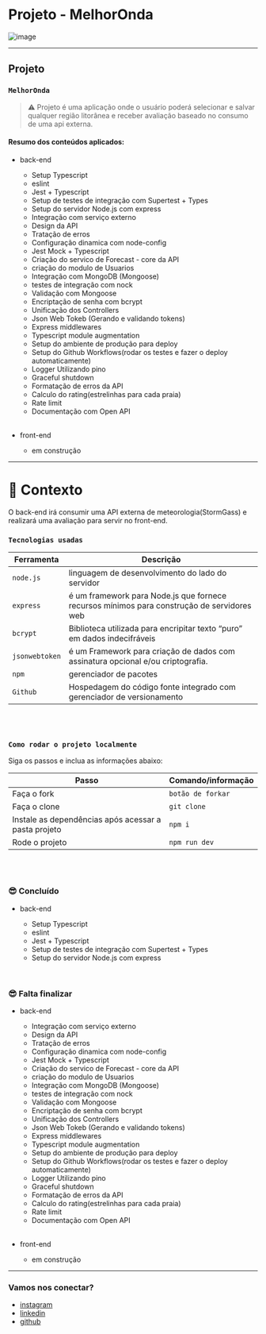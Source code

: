 # Projeto - MelhorOnda

![image](https://media.giphy.com/media/3XAU2uXS0S00O9PZgI/giphy-downsized-large.gif)

---

## Projeto

### `MelhorOnda`

> ⚠️ Projeto é uma aplicação onde o usuário poderá selecionar e salvar qualquer região litorânea e receber avaliação baseado no consumo de uma api externa.

#### Resumo dos conteúdos aplicados:

- back-end

  - Setup Typescript
  - eslint
  - Jest + Typescript
  - Setup de testes de integração com Supertest + Types
  - Setup do servidor Node.js com express
  - Integração com serviço externo
  - Design da API
  - Tratação de erros
  - Configuração dinamica com node-config
  - Jest Mock + Typescript
  - Criação do servico de Forecast - core da API
  - criação do modulo de Usuarios
  - Integração com MongoDB (Mongoose)
  - testes de integração com nock
  - Validação com Mongoose
  - Encriptação de senha com bcrypt
  - Unificação dos Controllers
  - Json Web Tokeb (Gerando e validando tokens)
  - Express middlewares
  - Typescript module augmentation
  - Setup do ambiente de produção para deploy
  - Setup do Github Workflows(rodar os testes e fazer o deploy automaticamente)
  - Logger Utilizando pino
  - Graceful shutdown
  - Formatação de erros da API
  - Calculo do rating(estrelinhas para cada praia)
  - Rate limit
  - Documentação com Open API
    <br /><br />

- front-end
  - em construção

---

# 🧠 Contexto

O back-end irá consumir uma API externa de meteorologia(StormGass) e realizará uma avaliação para servir no front-end.
<br />

### `Tecnologias usadas`

| Ferramenta     | Descrição                                                                                  |
| -------------- | ------------------------------------------------------------------------------------------ |
| `node.js`      | linguagem de desenvolvimento do lado do servidor                                           |
| `express`      | é um framework para Node.js que fornece recursos mínimos para construção de servidores web |
| `bcrypt`       | Biblioteca utilizada para encripitar texto “puro” em dados indecifráveis                   |
| `jsonwebtoken` | é um Framework para criação de dados com assinatura opcional e/ou criptografia.            |
| `npm`          | gerenciador de pacotes                                                                     |
| `Github`       | Hospedagem do código fonte integrado com gerenciador de versionamento                      |

<br />
<br />

### `Como rodar o projeto localmente`

Siga os passos e inclua as informações abaixo:

| Passo                                                | Comando/informação |
| ---------------------------------------------------- | ------------------ |
| Faça o fork                                          | `botão de forkar`  |
| Faça o clone                                         | `git clone`        |
| Instale as dependências após acessar a pasta projeto | `npm i`            |
| Rode o projeto                                       | `npm run dev`      |

<br />
<br />

### 😎 Concluído

- back-end

  - Setup Typescript
  - eslint
  - Jest + Typescript
  - Setup de testes de integração com Supertest + Types
  - Setup do servidor Node.js com express

<br />

### 😎 Falta finalizar

- back-end

  - Integração com serviço externo
  - Design da API
  - Tratação de erros
  - Configuração dinamica com node-config
  - Jest Mock + Typescript
  - Criação do servico de Forecast - core da API
  - criação do modulo de Usuarios
  - Integração com MongoDB (Mongoose)
  - testes de integração com nock
  - Validação com Mongoose
  - Encriptação de senha com bcrypt
  - Unificação dos Controllers
  - Json Web Tokeb (Gerando e validando tokens)
  - Express middlewares
  - Typescript module augmentation
  - Setup do ambiente de produção para deploy
  - Setup do Github Workflows(rodar os testes e fazer o deploy automaticamente)
  - Logger Utilizando pino
  - Graceful shutdown
  - Formatação de erros da API
  - Calculo do rating(estrelinhas para cada praia)
  - Rate limit
  - Documentação com Open API
    <br /><br />

- front-end
  - em construção

---

### Vamos nos conectar?

- [instagram](https://www.instagram.com/jaootelesk)
- [linkedin](https://www.linkedin.com/in/jo%C3%A3o-teles-711557239//)
- [github](https://github.com/joaotelesk)
